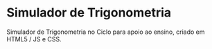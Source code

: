 # Simulador de Trigonometria

Simulador de Trigonometria no Ciclo para apoio ao ensino, criado em HTML5 / JS e CSS.
